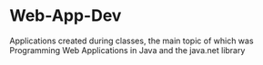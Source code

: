 # Web-App-Dev
Applications created during classes, the main topic of which was Programming Web Applications in Java and the java.net library
